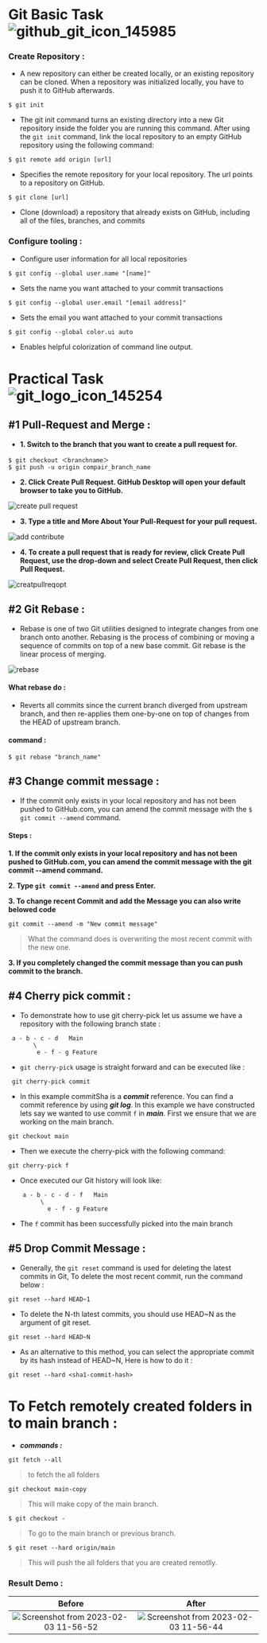 # Git Basic Task ![github_git_icon_145985](https://user-images.githubusercontent.com/119313004/216284173-4b43f453-e99a-4ad6-b444-247243dcf2bb.png)


### Create Repository :
- A new repository can either be created locally, or an existing repository can be cloned. When a repository was initialized locally, you have to push it to GitHub afterwards.
```
$ git init
```
- The git init command turns an existing directory into a new Git repository inside the folder you are running this command. After using the 
``` git init ``` command, link the local repository to an empty GitHub repository using the following command:
``` 
$ git remote add origin [url] 
```
- Specifies the remote repository for your local repository. The url points to a repository on GitHub.
``` 
$ git clone [url]
```
- Clone (download) a repository that already exists on GitHub, including all of the files, branches, and commits

### Configure tooling :
- Configure user information for all local repositories
```
$ git config --global user.name "[name]"
```
- Sets the name you want attached to your commit transactions
```
$ git config --global user.email "[email address]"
```
- Sets the email you want attached to your commit transactions
```
$ git config --global color.ui auto
```
- Enables helpful colorization of command line output.

# Practical Task ![git_logo_icon_145254](https://user-images.githubusercontent.com/119313004/216284555-5a55fa67-7eb1-4ce4-8e40-48876408a9ef.png)


## #1 Pull-Request and Merge :
- **1. Switch to the branch that you want to create a pull request for.**
```
$ git checkout ＜branchname＞
$ git push -u origin compair_branch_name
```
- **2. Click Create Pull Request. GitHub Desktop will open your default browser to take you to GitHub.**

 ![create pull request](https://user-images.githubusercontent.com/119313004/216275646-718cf67c-36d0-40e9-9e67-a5c25413bbdb.png)

- **3. Type a title and More About Your Pull-Request for your pull request.**

![add contribute](https://user-images.githubusercontent.com/119313004/216276731-8c0e426c-73b9-4ede-8830-ea1e098d0947.png)

-  **4. To create a pull request that is ready for review, click Create Pull Request, use the drop-down and select Create Pull Request, then click Pull Request.**

![creatpullreqopt](https://user-images.githubusercontent.com/119313004/216278649-d5a1fe67-8a5d-459d-8548-3752730ce2a2.png)

## #2 Git Rebase :
- Rebase is one of two Git utilities designed to integrate changes from one branch onto another. Rebasing is the process of combining or moving a sequence of commits on top of a new base commit. Git rebase is the linear process of merging.

![rebase](https://user-images.githubusercontent.com/119313004/216287695-df675156-fa85-4bc8-99ae-739c4b2da886.png)

#### What rebase do :
- Reverts all commits since the current branch diverged from upstream branch, and then re-applies them one-by-one on top of changes from the HEAD of upstream branch.
#### command :
```
$ git rebase "branch_name"
```

## #3 Change commit message :
- If the commit only exists in your local repository and has not been pushed to GitHub.com, you can amend the commit message with the ```$ git commit --amend``` command.
#### Steps :
**1. If the commit only exists in your local repository and has not been pushed to GitHub.com, you can amend the commit message with the git commit --amend command.**

**2. Type  ``` git commit --amend ``` and press Enter.**

**3. To change recent Commit and add the Message you can also write belowed code**
```
git commit --amend -m "New commit message"
```
> What the command does is overwriting the most recent commit with the new one.

**3. If you completely changed the commit message than you can push commit to the branch.**


## #4 Cherry pick commit :
- To demonstrate how to use git cherry-pick let us assume we have a repository with the following branch state :
```
 a - b - c - d   Main
       \
        e - f - g Feature
```
- ```git cherry-pick``` usage is straight forward and can be executed like :
```
 git cherry-pick commit
```
- In this example commitSha is a ***commit*** reference. You can find a commit reference by using ***git log***. In this example we have constructed lets say we wanted to use commit `f` in ***main***. First we ensure that we are working on the main branch.
```
git checkout main
```
- Then we execute the cherry-pick with the following command:
```
git cherry-pick f
```
- Once executed our Git history will look like:
```
    a - b - c - d - f   Main
         \
           e - f - g Feature
```
- The `f` commit has been successfully picked into the main branch
## #5 Drop Commit Message :
- Generally, the ```git reset``` command is used for deleting the latest commits in Git, To delete the most recent commit, run the command below :
```
git reset --hard HEAD~1
```
- To delete the N-th latest commits, you should use HEAD~N as the argument of git reset.
```
git reset --hard HEAD~N
```
- As an alternative to this method, you can select the appropriate commit by its hash instead of HEAD~N, Here is how to do it :
```
git reset --hard <sha1-commit-hash>
```
# To Fetch remotely created folders in to main branch :
- ***commands :***
```
git fetch --all
```
> to fetch the all folders
```
git checkout main-copy
```
> This will make copy of the main branch. 
```
$ git checkout - 
```
> To go to the main branch or previous branch.
```
$ git reset --hard origin/main  
```
> This will push the all folders that you are created remotlly.

### Result Demo :

|   Before    |   After    |
| :-----------: | :-----------: |
|![Screenshot from 2023-02-03 11-56-52](https://user-images.githubusercontent.com/119313004/216529621-8fd0b6a2-cedc-4214-ac53-545145b4d7dc.png) | ![Screenshot from 2023-02-03 11-56-44](https://user-images.githubusercontent.com/119313004/216529636-6e807ff4-dd48-4a02-aa92-f2221bb00488.png) |
